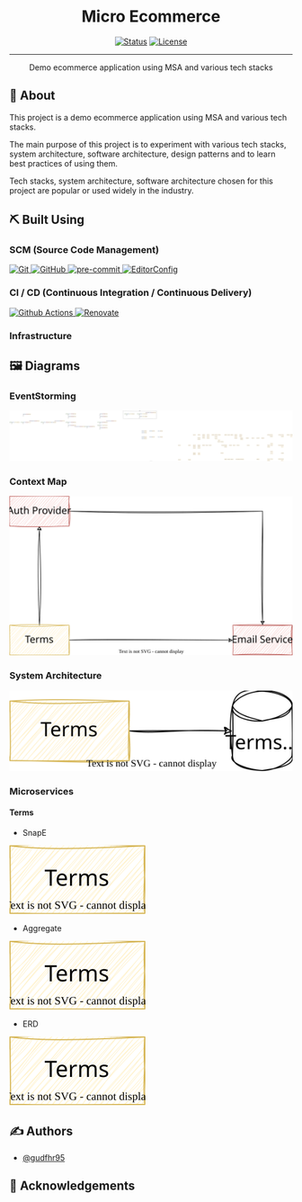 <h1 align="center">Micro Ecommerce</h1>

<div align="center">

[![Status](https://img.shields.io/badge/status-active-success.svg)]()
[![License](https://img.shields.io/badge/license-MIT-blue.svg)](/LICENSE)

</div>

---

<p align="center">
    Demo ecommerce application using MSA and various tech stacks
</p>

## 🧐 About <a name = "about"></a>

This
project
is
a
demo
ecommerce
application
using
MSA
and
various
tech
stacks.

The
main
purpose
of
this
project
is
to
experiment
with
various
tech
stacks,
system
architecture,
software
architecture,
design
patterns
and
to
learn
best
practices
of
using
them.

Tech
stacks,
system
architecture,
software
architecture
chosen
for
this
project
are
popular
or
used
widely
in
the
industry.

## ⛏️ Built Using <a name = "built_using"></a>

### SCM (Source Code Management)

<a href="https://git-scm.com">
    <img src="https://img.shields.io/badge/Git-F05032?logo=Git&logoColor=white" alt="Git" />
</a>
<a href="https://github.com">
    <img src="https://img.shields.io/badge/GitHub-181717?logo=GitHub&logoColor=white" alt="GitHub" />
</a>
<a href="https://pre-commit.com">
    <img src="https://img.shields.io/badge/pre--commit-FAB040?logo=pre-commit&logoColor=white" alt="pre-commit" />
</a>

<a href="https://editorconfig.org">
    <img src="https://img.shields.io/badge/EditorConfig-FEFEFE?logo=EditorConfig&logoColor=black" alt="EditorConfig" />
</a>

### CI / CD (Continuous Integration / Continuous Delivery)

<a href="https://github.com/features/actions">
    <img src="https://img.shields.io/badge/Github Actions-2088FF?logo=Github Actions&logoColor=white" alt="Github Actions" />
</a>
<a href="https://www.mend.io/renovate">
    <img src="https://img.shields.io/badge/Renovate-1A1F6C?logo=RenovateBot&logoColor=white" alt="Renovate" />
</a>

### Infrastructure

## 🖼️ Diagrams

### EventStorming

<img src="./diagrams/eventstorming.svg" alt="EventStorming"/>

### Context Map

<img src="./diagrams/contextmap.svg" alt="Context Map"/>

### System Architecture

<img src="./diagrams/system.svg" alt="System Architecture"/>

### Microservices

#### Terms

- SnapE

<img src="./diagrams/terms/snape.svg" alt="Terms SnapE"/>

- Aggregate

<img src="./diagrams/terms/aggregate.svg" alt="Terms Aggregate"/>

- ERD

<img src="./diagrams/terms/erd.svg" alt="Terms ERD"/>

## ✍️ Authors <a name = "authors"></a>

- [@gudfhr95](https://github.com/gudfhr95)

## 🎉 Acknowledgements
